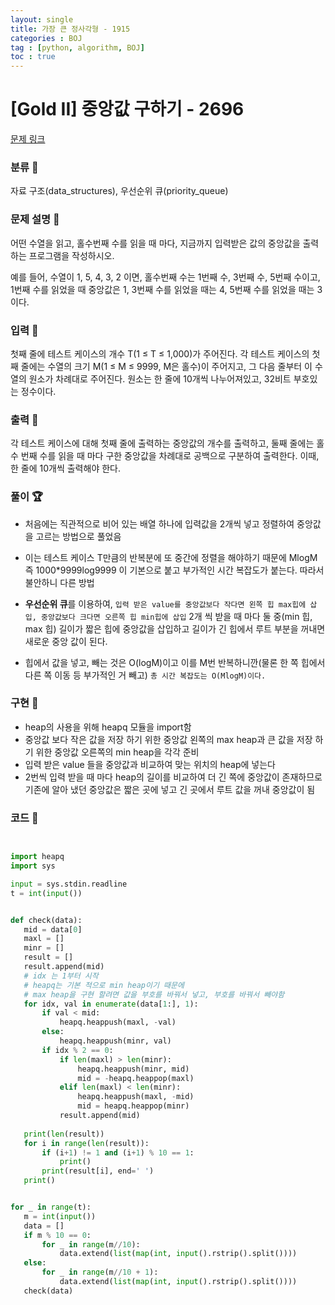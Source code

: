 ```yaml
---
layout: single
title: 가장 큰 정사각형 - 1915 
categories : BOJ
tag : [python, algorithm, BOJ]
toc : true
---
```


# [Gold II] 중앙값 구하기 - 2696 

[문제 링크](https://www.acmicpc.net/problem/2696) 


### 분류 &#x1F4CC;

자료 구조(data_structures), 우선순위 큐(priority_queue)

### 문제 설명 &#x1F4CC;

<p>어떤 수열을 읽고, 홀수번째 수를 읽을 때 마다, 지금까지 입력받은 값의 중앙값을 출력하는 프로그램을 작성하시오.</p>

<p>예를 들어, 수열이 1, 5, 4, 3, 2 이면, 홀수번째 수는 1번째 수, 3번째 수, 5번째 수이고, 1번째 수를 읽었을 때 중앙값은 1, 3번째 수를 읽었을 때는 4, 5번째 수를 읽었을 때는 3이다.</p>

### 입력 &#x1F4CC;

 <p>첫째 줄에 테스트 케이스의 개수 T(1 ≤ T ≤ 1,000)가 주어진다. 각 테스트 케이스의 첫째 줄에는 수열의 크기 M(1 ≤ M ≤ 9999, M은 홀수)이 주어지고, 그 다음 줄부터 이 수열의 원소가 차례대로 주어진다. 원소는 한 줄에 10개씩 나누어져있고, 32비트 부호있는 정수이다.</p>

### 출력 &#x1F4CC;

 <p>각 테스트 케이스에 대해 첫째 줄에 출력하는 중앙값의 개수를 출력하고, 둘째 줄에는 홀수 번째 수를 읽을 때 마다 구한 중앙값을 차례대로 공백으로 구분하여 출력한다. 이때, 한 줄에 10개씩 출력해야 한다.</p>


### 풀이 &#x1F3C6;

 - 처음에는 직관적으로 비어 있는 배열 하나에 입력값을 2개씩 넣고 정렬하여 중앙값을 고르는 방법으로 풀었음

 - 이는 테스트 케이스 T만큼의 반복분에 또 중간에 정렬을 해야하기 때문에 MlogM 즉 1000*9999log9999 이 기본으로 붙고 부가적인 시간 복잡도가 붙는다. 따라서 불안하니 다른 방법
 
 - **우선순위 큐**를 이용하여, `입력 받은 value를 중앙값보다 작다면 왼쪽 힙 max힙에 삽입, 중앙값보다 크다면 오른쪽 힙 min힙에 삽입` 2개 씩 받을 때 마다 둘 중(min 힙, max 힙) 길이가 짧은 힙에 중앙값을 삽입하고 길이가 긴 힙에서 루트 부분을 꺼내면 새로운 중앙 값이 된다. 
 
 - 힙에서 값을 넣고, 빼는 것은 O(logM)이고 이를 M번 반복하니깐(물론 한 쪽 힙에서 다른 쪽 이동 등 부가적인 거 빼고) `총 시간 복잡도는 O(MlogM)이다.`

### 구현 &#x1F680;

 - heap의 사용을 위해 heapq 모듈을 import함
 - 중앙값 보다 작은 값을 저장 하기 위한 중앙값 왼쪽의 max heap과 큰 값을 저장 하기 위한 중앙값 오른쪽의 min heap을 각각 준비
 - 입력 받은 value 들을 중앙값과 비교하여 맞는 위치의 heap에 넣는다
 - 2번씩 입력 받을 때 마다 heap의 길이를 비교하여 더 긴 쪽에 중앙값이 존재하므로 기존에 알아 냈던 중앙값은 짧은 곳에 넣고 긴 곳에서 루트 값을 꺼내 중앙값이 됨

### 코드 &#x1F4C3;
 ```python


import heapq
import sys

input = sys.stdin.readline
t = int(input())


def check(data):
    mid = data[0]
    maxl = []
    minr = []
    result = []
    result.append(mid)
    # idx 는 1부터 시작
    # heapq는 기본 적으로 min heap이기 때문에
    # max heap을 구현 할려면 값을 부호를 바꿔서 넣고, 부호를 바꿔서 빼야함
    for idx, val in enumerate(data[1:], 1):
        if val < mid:
            heapq.heappush(maxl, -val)
        else:
            heapq.heappush(minr, val)
        if idx % 2 == 0:
            if len(maxl) > len(minr):
                heapq.heappush(minr, mid)
                mid = -heapq.heappop(maxl)
            elif len(maxl) < len(minr):
                heapq.heappush(maxl, -mid)
                mid = heapq.heappop(minr)
            result.append(mid)
    
    print(len(result))
    for i in range(len(result)):
        if (i+1) != 1 and (i+1) % 10 == 1:
            print()
        print(result[i], end=' ')
    print()


for _ in range(t):
    m = int(input())
    data = []
    if m % 10 == 0:
        for _ in range(m//10):
            data.extend(list(map(int, input().rstrip().split())))
    else:
        for _ in range(m//10 + 1):
            data.extend(list(map(int, input().rstrip().split())))
    check(data)

        
```

